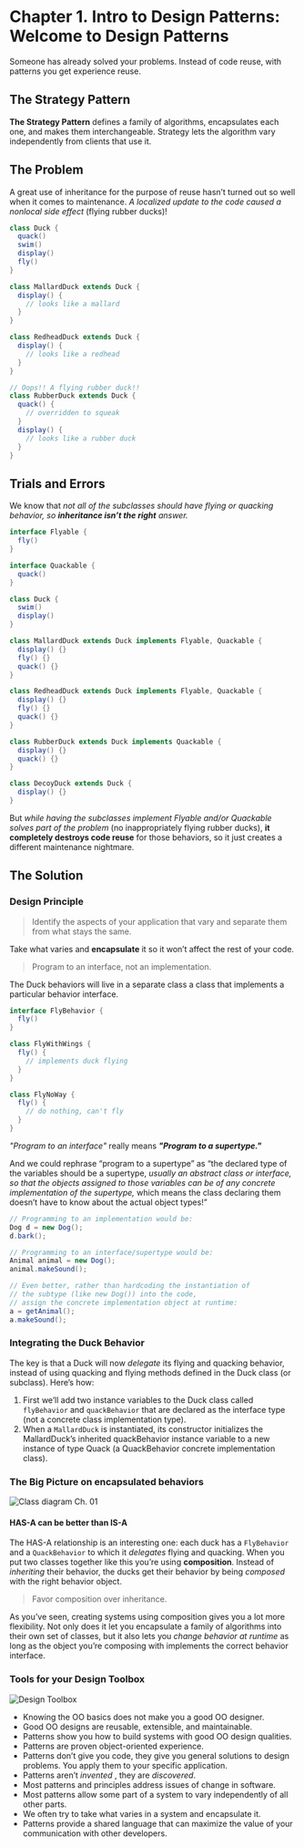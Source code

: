# Chapter 1. Intro to Design Patterns: Welcome to Design Patterns


Someone has already solved your problems.
Instead of code reuse, with patterns you get experience reuse.

## The Strategy Pattern

**The Strategy Pattern** defines a family of algorithms, encapsulates each one, and makes them interchangeable. Strategy lets the algorithm vary independently from clients that use it.

## The Problem

A great use of inheritance for the purpose of reuse hasn’t turned out so well when it comes to maintenance. *A localized update to the code caused a nonlocal side effect* (flying rubber ducks)!

```java
class Duck {
  quack()
  swim()
  display()
  fly()
}

class MallardDuck extends Duck {
  display() {
    // looks like a mallard
  }
}

class RedheadDuck extends Duck {
  display() {
    // looks like a redhead
  }
}

// Oops!! A flying rubber duck!!
class RubberDuck extends Duck {
  quack() {
    // overridden to squeak
  }
  display() {
    // looks like a rubber duck
  }
}
```

## Trials and Errors

We know that *not all of the subclasses should have flying or quacking behavior, so **inheritance isn’t the right** answer.*

```java
interface Flyable {
  fly()
}

interface Quackable {
  quack()
}

class Duck {
  swim()
  display()
}

class MallardDuck extends Duck implements Flyable, Quackable {
  display() {}
  fly() {}
  quack() {}
}

class RedheadDuck extends Duck implements Flyable, Quackable {
  display() {}
  fly() {}
  quack() {}
}

class RubberDuck extends Duck implements Quackable {
  display() {}
  quack() {}
}

class DecoyDuck extends Duck {
  display() {}
}
```

But *while having the subclasses implement Flyable and/or Quackable solves part of the problem* (no inappropriately flying rubber ducks), **it completely destroys code reuse** for those behaviors, so it just creates a different maintenance nightmare.

## The Solution

### Design Principle

> Identify the aspects of your application that vary and separate them from what stays the same.

Take what varies and **encapsulate** it so it won’t affect the rest of your code.

> Program to an interface, not an implementation.

The Duck behaviors will live in a separate class a class that implements a particular behavior interface.

```java
interface FlyBehavior {
  fly()
}

class FlyWithWings {
  fly() {
    // implements duck flying
  }
}

class FlyNoWay {
  fly() {
    // do nothing, can't fly
  }
}
```

*"Program to an interface"* really means ***"Program to a supertype."***

And we could rephrase “program to a supertype” as “the declared type of the variables should be a supertype, *usually an abstract class or interface, so that the objects assigned to those variables can be of any concrete implementation of the supertype,* which means the class declaring them doesn’t have to know about the actual object types!”

```java
// Programming to an implementation would be:
Dog d = new Dog();
d.bark();

// Programming to an interface/supertype would be:
Animal animal = new Dog();
animal.makeSound();

// Even better, rather than hardcoding the instantiation of
// the subtype (like new Dog()) into the code,
// assign the concrete implementation object at runtime:
a = getAnimal();
a.makeSound();
```

### Integrating the Duck Behavior

The key is that a Duck will now *delegate* its flying and quacking behavior, instead of using quacking and flying methods defined in the Duck class (or subclass). Here’s how:

1. First we’ll add two instance variables to the Duck class called `flyBehavior` and `quackBehavior` that are declared as the interface type (not a concrete class implementation type).
2. When a `MallardDuck` is instantiated, its constructor initializes the MallardDuck’s inherited quackBehavior instance variable to a new instance of type Quack (a QuackBehavior concrete implementation class).

### The Big Picture on encapsulated behaviors

![Class diagram Ch. 01](./imgs/ch01-01.png)

#### HAS-A can be better than IS-A

The HAS-A relationship is an interesting one: each duck has a `FlyBehavior` and a `QuackBehavior` to which it *delegates* flying and quacking. When you put two classes together like this you’re using **composition**. Instead of *inheriting* their behavior, the ducks get their behavior by being *composed* with the right behavior object.

> Favor composition over inheritance.

As you’ve seen, creating systems using composition gives you a lot more flexibility. Not only does it let you encapsulate a family of algorithms into their own set of classes, but it also lets you *change behavior at runtime* as long as the object you’re composing with implements the correct behavior interface.

### Tools for your Design Toolbox

![Design Toolbox](./imgs/ch01-02.png)

- Knowing the OO basics does not make you a good OO designer.
- Good OO designs are reusable, extensible, and maintainable.
- Patterns show you how to build systems with good OO design qualities.
- Patterns are proven object-oriented experience.
- Patterns don’t give you code, they give you general solutions to design problems. You apply them to your specific application.
- Patterns aren’t *invented* , they are *discovered*.
- Most patterns and principles address issues of change in software.
- Most patterns allow some part of a system to vary independently of all other parts.
- We often try to take what varies in a system and encapsulate it.
- Patterns provide a shared language that can maximize the value of your communication with other developers.
